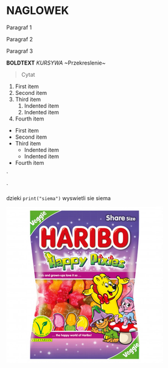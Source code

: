 # NAGLOWEK

Paragraf 1

Paragraf 2 

Paragraf 3 

**BOLDTEXT**
*KURSYWA*
~Przekreslenie~

> Cytat

1. First item
2. Second item
3. Third item
    1. Indented item
    2. Indented item
4. Fourth item 

- First item
- Second item
- Third item
    - Indented item
    - Indented item
- Fourth item 

 `<html>
   <head>
     <title>Test</title>
   </head>`

dzieki `print("siema")` wyswietli sie siema

![HARIBO](haribo.jpg)
